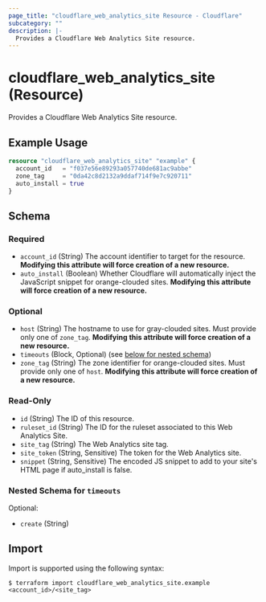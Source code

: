 ```yaml
---
page_title: "cloudflare_web_analytics_site Resource - Cloudflare"
subcategory: ""
description: |-
  Provides a Cloudflare Web Analytics Site resource.
---
```


# cloudflare_web_analytics_site (Resource)

Provides a Cloudflare Web Analytics Site resource.

## Example Usage

```terraform
resource "cloudflare_web_analytics_site" "example" {
  account_id   = "f037e56e89293a057740de681ac9abbe"
  zone_tag     = "0da42c8d2132a9ddaf714f9e7c920711"
  auto_install = true
}
```
<!-- schema generated by tfplugindocs -->
## Schema

### Required

- `account_id` (String) The account identifier to target for the resource. **Modifying this attribute will force creation of a new resource.**
- `auto_install` (Boolean) Whether Cloudflare will automatically inject the JavaScript snippet for orange-clouded sites. **Modifying this attribute will force creation of a new resource.**

### Optional

- `host` (String) The hostname to use for gray-clouded sites. Must provide only one of `zone_tag`. **Modifying this attribute will force creation of a new resource.**
- `timeouts` (Block, Optional) (see [below for nested schema](#nestedblock--timeouts))
- `zone_tag` (String) The zone identifier for orange-clouded sites. Must provide only one of `host`. **Modifying this attribute will force creation of a new resource.**

### Read-Only

- `id` (String) The ID of this resource.
- `ruleset_id` (String) The ID for the ruleset associated to this Web Analytics Site.
- `site_tag` (String) The Web Analytics site tag.
- `site_token` (String, Sensitive) The token for the Web Analytics site.
- `snippet` (String, Sensitive) The encoded JS snippet to add to your site's HTML page if auto_install is false.

<a id="nestedblock--timeouts"></a>
### Nested Schema for `timeouts`

Optional:

- `create` (String)

## Import

Import is supported using the following syntax:

```shell
$ terraform import cloudflare_web_analytics_site.example <account_id>/<site_tag>
```

